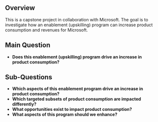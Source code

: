 ## Overview
This is a capstone project in collaboration with Microsoft. The goal is to investigate how an enablement (upskilling) program can increase product consumption and revenues for Microsoft.

## Main Question
- **Does this enablement (upskilling) program drive an increase in product consumption?**

## Sub-Questions
- **Which aspects of this enablement program drive an increase in product consumption?**
- **Which targeted subsets of product consumption are impacted differently?**
- **What opportunities exist to impact product consumption?**
- **What aspects of this program should we enhance?**


